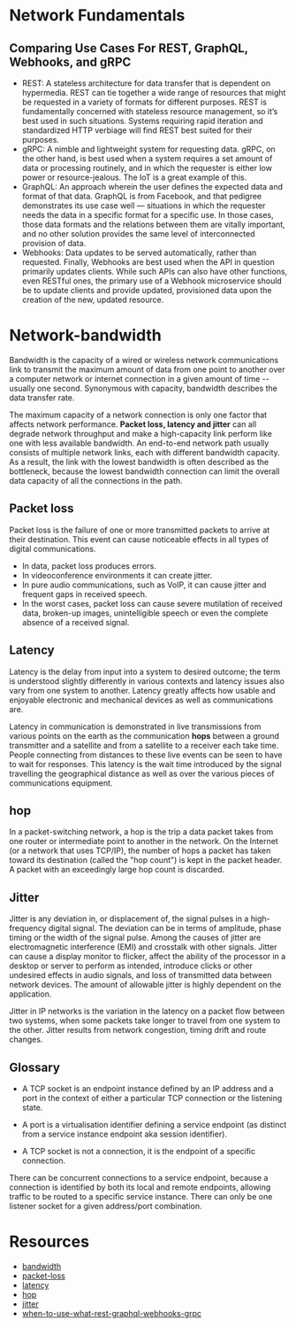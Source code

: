 # Network Fundamentals

## Comparing Use Cases For REST, GraphQL, Webhooks, and gRPC

* REST: A stateless architecture for data transfer that is dependent on hypermedia. REST can tie together a wide range of resources that might be requested in a variety of formats for different purposes. REST is fundamentally concerned with stateless resource management, so it’s best used in such situations. Systems requiring rapid iteration and standardized HTTP verbiage will find REST best suited for their purposes.
* gRPC: A nimble and lightweight system for requesting data. gRPC, on the other hand, is best used when a system requires a set amount of data or processing routinely, and in which the requester is either low power or resource-jealous. The IoT is a great example of this.
* GraphQL: An approach wherein the user defines the expected data and format of that data. GraphQL is from Facebook, and that pedigree demonstrates its use case well — situations in which the requester needs the data in a specific format for a specific use. In those cases, those data formats and the relations between them are vitally important, and no other solution provides the same level of interconnected provision of data.
* Webhooks: Data updates to be served automatically, rather than requested. Finally, Webhooks are best used when the API in question primarily updates clients. While such APIs can also have other functions, even RESTful ones, the primary use of a Webhook microservice should be to update clients and provide updated, provisioned data upon the creation of the new, updated resource.

# Network-bandwidth
Bandwidth is the capacity of a wired or wireless network communications link to transmit the maximum amount of data from one point to another over a computer network or internet connection in a given amount of time -- usually one second. Synonymous with capacity, bandwidth describes the data transfer rate.

The maximum capacity of a network connection is only one factor that affects network performance. **Packet loss, latency and jitter** can all degrade network throughput and make a high-capacity link perform like one with less available bandwidth. An end-to-end network path usually consists of multiple network links, each with different bandwidth capacity. As a result, the link with the lowest bandwidth is often described as the bottleneck, because the lowest bandwidth connection can limit the overall data capacity of all the connections in the path.

## Packet loss
Packet loss is the failure of one or more transmitted packets to arrive at their destination. This event can cause noticeable effects in all types of digital communications.
* In data, packet loss produces errors.
* In videoconference environments it can create jitter.
* In pure audio communications, such as VoIP, it can cause jitter and frequent gaps in received speech.
* In the worst cases, packet loss can cause severe mutilation of received data, broken-up images, unintelligible speech or even the complete absence of a received signal.

## Latency
Latency is the delay from input into a system to desired outcome; the term is understood slightly differently in various contexts and latency issues also vary from one system to another. Latency greatly affects how usable and enjoyable electronic and mechanical devices as well as communications are.    

Latency in communication is demonstrated in live transmissions from various points on the earth as the communication **hops** between a ground transmitter and a satellite and from a satellite to a receiver each take time. People connecting from distances to these live events can be seen to have to wait for responses. This latency is the wait time introduced by the signal travelling the geographical distance as well as over the various pieces of communications equipment.

## hop
In a packet-switching network, a hop is the trip a data packet takes from one router or intermediate point to another in the network. On the Internet (or a network that uses TCP/IP), the number of hops a packet has taken toward its destination (called the "hop count") is kept in the packet header. A packet with an exceedingly large hop count is discarded.

## Jitter
Jitter is any deviation in, or displacement of, the signal pulses in a high-frequency digital signal. The deviation can be in terms of amplitude, phase timing or the width of the signal pulse. Among the causes of jitter are electromagnetic interference (EMI) and crosstalk with other signals. Jitter can cause a display monitor to flicker, affect the ability of the processor in a desktop or server to perform as intended, introduce clicks or other undesired effects in audio signals, and loss of transmitted data between network devices. The amount of allowable jitter is highly dependent on the application.


Jitter in IP networks is the variation in the latency on a packet flow between two systems, when some packets take longer to travel from one system to the other. Jitter results from network congestion, timing drift and route changes.

## Glossary
* A TCP socket is an endpoint instance defined by an IP address and a port in the context of either a particular TCP connection or the listening state.

* A port is a virtualisation identifier defining a service endpoint (as distinct from a service instance endpoint aka session identifier).

* A TCP socket is not a connection, it is the endpoint of a specific connection.

There can be concurrent connections to a service endpoint, because a connection is identified by both its local and remote endpoints, allowing traffic to be routed to a specific service instance.
There can only be one listener socket for a given address/port combination.

# Resources
* [bandwidth](https://searchnetworking.techtarget.com/definition/bandwidth)
* [packet-loss](https://searchnetworking.techtarget.com/definition/packet-loss)
* [latency](https://whatis.techtarget.com/definition/latency)
* [hop](https://whatis.techtarget.com/definition/hop)
* [jitter](https://searchunifiedcommunications.techtarget.com/definition/jitter)
* [when-to-use-what-rest-graphql-webhooks-grpc](https://nordicapis.com/when-to-use-what-rest-graphql-webhooks-grpc/)
